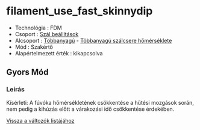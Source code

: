 # filament\_use\_fast\_skinnydip

* Technológia : FDM
* Csoport : [Szál beállítások](../filament_settings/filament_settings.md)
* Alcsoport : [Többanyagú](../filament_settings/filament_settings.md#multimatériaux) - [Többanyagú szálcsere hőmérséklete](filament_use_fast_skinnydip.md)
* Mód : Szakértő
* Alapértelmezett érték : kikapcsolva

## Gyors Mód

### Leírás

Kísérleti: A fúvóka hőmérsékletének csökkentése a hűtési mozgások során, nem pedig a kihúzás előtt a várakozási idő csökkentése érdekében.

[Vissza a változók listájához](../../variable_list)

